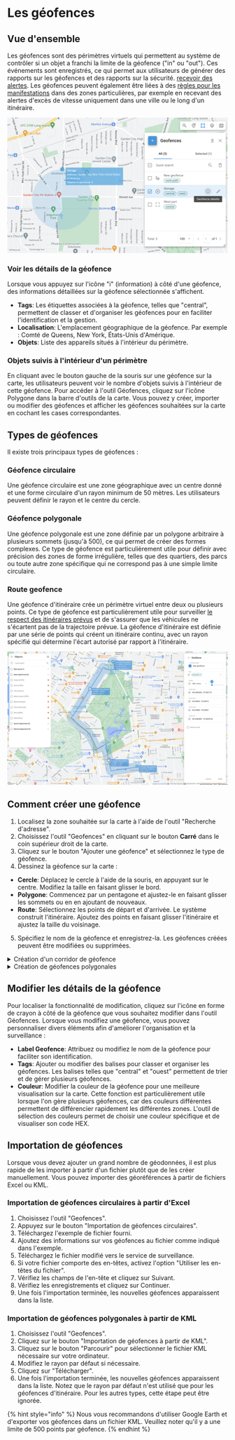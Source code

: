# Les géofences

## Vue d'ensemble

Les géofences sont des périmètres virtuels qui permettent au système de contrôler si un objet a franchi la limite de la géofence ("in" ou "out"). Ces événements sont enregistrés, ce qui permet aux utilisateurs de générer des rapports sur les géofences et des rapports sur la sécurité. [recevoir des alertes](../../regles-et-notifications/surveillance-des-mouvements/entree-ou-sortie-de-la-geofence.md). Les géofences peuvent également être liées à des [règles pour les manifestations](../../regles-et-notifications/) dans des zones particulières, par exemple en recevant des alertes d'excès de vitesse uniquement dans une ville ou le long d'un itinéraire.

![](../../../guide-de-litilizateur/suivi-par-gps/outils-cartographiques/attachments/image-20240807-002528.png)

### Voir les détails de la géofence

Lorsque vous appuyez sur l'icône "i" (information) à côté d'une géofence, des informations détaillées sur la géofence sélectionnée s'affichent.

* **Tags**: Les étiquettes associées à la géofence, telles que "central", permettent de classer et d'organiser les géofences pour en faciliter l'identification et la gestion.
* **Localisation**: L'emplacement géographique de la géofence. Par exemple : Comté de Queens, New York, États-Unis d'Amérique.
* **Objets**: Liste des appareils situés à l'intérieur du périmètre.

### Objets suivis à l'intérieur d'un périmètre

En cliquant avec le bouton gauche de la souris sur une géofence sur la carte, les utilisateurs peuvent voir le nombre d'objets suivis à l'intérieur de cette géofence. Pour accéder à l'outil Géofences, cliquez sur l'icône Polygone dans la barre d'outils de la carte. Vous pouvez y créer, importer ou modifier des géofences et afficher les géofences souhaitées sur la carte en cochant les cases correspondantes.

## Types de géofences

Il existe trois principaux types de géofences :

### Géofence circulaire

Une géofence circulaire est une zone géographique avec un centre donné et une forme circulaire d'un rayon minimum de 50 mètres. Les utilisateurs peuvent définir le rayon et le centre du cercle.

### Géofence polygonale

Une géofence polygonale est une zone définie par un polygone arbitraire à plusieurs sommets (jusqu'à 500), ce qui permet de créer des formes complexes. Ce type de géofence est particulièrement utile pour définir avec précision des zones de forme irrégulière, telles que des quartiers, des parcs ou toute autre zone spécifique qui ne correspond pas à une simple limite circulaire.

### Route geofence

Une géofence d'itinéraire crée un périmètre virtuel entre deux ou plusieurs points. Ce type de géofence est particulièrement utile pour surveiller [le respect des itinéraires prévus](../../regles-et-notifications/planification-et-repartition/deviation-de-litineraire.md) et de s'assurer que les véhicules ne s'écartent pas de la trajectoire prévue. La géofence d'itinéraire est définie par une série de points qui créent un itinéraire continu, avec un rayon spécifié qui détermine l'écart autorisé par rapport à l'itinéraire.

![](../../../guide-de-litilizateur/suivi-par-gps/outils-cartographiques/attachments/image-20240806-235506.png)

## Comment créer une géofence

1. Localisez la zone souhaitée sur la carte à l'aide de l'outil "Recherche d'adresse".
2. Choisissez l'outil "Geofences" en cliquant sur le bouton **Carré** dans le coin supérieur droit de la carte.
3. Cliquez sur le bouton "Ajouter une géofence" et sélectionnez le type de géofence.
4. Dessinez la géofence sur la carte :

* **Cercle**: Déplacez le cercle à l'aide de la souris, en appuyant sur le centre. Modifiez la taille en faisant glisser le bord.
* **Polygone**: Commencez par un pentagone et ajustez-le en faisant glisser les sommets ou en en ajoutant de nouveaux.
* **Route**: Sélectionnez les points de départ et d'arrivée. Le système construit l'itinéraire. Ajoutez des points en faisant glisser l'itinéraire et ajustez la taille du voisinage.

5. Spécifiez le nom de la géofence et enregistrez-la. Les géofences créées peuvent être modifiées ou supprimées.

<details>

<summary>Création d'un corridor de géofence</summary>

Procédez comme suit pour créer une géofence de couloir :

1. **Ouvrir les paramètres de Geofence** dans l'interface web de suivi.
2. **Sélectionnez l'option "Nouvelle géofence".** pour commencer à créer un nouvel itinéraire géofence.
3. **Nommez votre géofence** et ajouter des étiquettes pertinentes pour faciliter l'identification.
4. **Définir le rayon** de l'itinéraire. Ce rayon détermine la distance à laquelle un véhicule ou un bien peut s'écarter de la trajectoire avant qu'une déviation de l'itinéraire ne soit détectée.
5. **Définir les points d'itinéraire**: Ajouter le point de départ, plusieurs points intermédiaires et le point d'arrivée de l'itinéraire. Chaque point est défini par ses coordonnées géographiques.
6. **Mode manuel**: Si nécessaire, vous pouvez ajuster les points manuellement pour un contrôle précis de la trajectoire de l'itinéraire.

</details>

<details>

<summary>Création de géofences polygonales</summary>

Pour créer une géofence polygonale :

1. Localisez la zone souhaitée sur la carte.
2. Choisissez l'outil "Geofences" en cliquant sur l'icône carrée dans le coin supérieur droit de la carte.
3. Cliquez sur le bouton "Ajouter une géofence" et sélectionnez "Polygone" comme type de géofence.
4. Initialement, la géofence se présente sous la forme d'un pentagone. Ajustez la forme en faisant glisser les sommets ou en en ajoutant de nouveaux pour qu'elle corresponde à la zone souhaitée.
5. Nommez votre géofence et enregistrez-la. Vous pouvez modifier ou supprimer les géofences créées si nécessaire.

</details>

## Modifier les détails de la géofence

Pour localiser la fonctionnalité de modification, cliquez sur l'icône en forme de crayon à côté de la géofence que vous souhaitez modifier dans l'outil Géofences. Lorsque vous modifiez une géofence, vous pouvez personnaliser divers éléments afin d'améliorer l'organisation et la surveillance :

* **Label Geofence**: Attribuez ou modifiez le nom de la géofence pour faciliter son identification.
* **Tags**: Ajouter ou modifier des balises pour classer et organiser les géofences. Les balises telles que "central" et "ouest" permettent de trier et de gérer plusieurs géofences.
* **Couleur**: Modifier la couleur de la géofence pour une meilleure visualisation sur la carte. Cette fonction est particulièrement utile lorsque l'on gère plusieurs géofences, car des couleurs différentes permettent de différencier rapidement les différentes zones. L'outil de sélection des couleurs permet de choisir une couleur spécifique et de visualiser son code HEX.

## Importation de géofences

Lorsque vous devez ajouter un grand nombre de géodonnées, il est plus rapide de les importer à partir d'un fichier plutôt que de les créer manuellement. Vous pouvez importer des géoréférences à partir de fichiers Excel ou KML.

### Importation de géofences circulaires à partir d'Excel

1. Choisissez l'outil "Geofences".
2. Appuyez sur le bouton "Importation de géofences circulaires".
3. Téléchargez l'exemple de fichier fourni.
4. Ajoutez des informations sur vos géofences au fichier comme indiqué dans l'exemple.
5. Téléchargez le fichier modifié vers le service de surveillance.
6. Si votre fichier comporte des en-têtes, activez l'option "Utiliser les en-têtes du fichier".
7. Vérifiez les champs de l'en-tête et cliquez sur Suivant.
8. Vérifiez les enregistrements et cliquez sur Continuer.
9. Une fois l'importation terminée, les nouvelles géofences apparaissent dans la liste.

### Importation de géofences polygonales à partir de KML

1. Choisissez l'outil "Geofences".
2. Cliquez sur le bouton "Importation de géofences à partir de KML".
3. Cliquez sur le bouton "Parcourir" pour sélectionner le fichier KML nécessaire sur votre ordinateur.
4. Modifiez le rayon par défaut si nécessaire.
5. Cliquez sur "Télécharger".
6. Une fois l'importation terminée, les nouvelles géofences apparaissent dans la liste. Notez que le rayon par défaut n'est utilisé que pour les géofences d'itinéraire. Pour les autres types, cette étape peut être ignorée.

{% hint style="info" %}
Nous vous recommandons d'utiliser Google Earth et d'exporter vos géofences dans un fichier KML. Veuillez noter qu'il y a une limite de 500 points par géofence.
{% endhint %}
